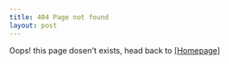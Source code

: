 ```yaml
---
title: 404 Page not found
layout: post
---
```


Oops! this page dosen't exists, head back to <a href="https://saammaaeel.github.io/">[Homepage]</a>
